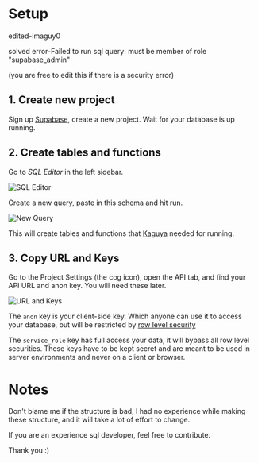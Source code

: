 # Setup
edited-imaguy0

solved error-Failed to run sql query: must be member of role "supabase_admin"

(you are free to edit this if there is a security error)

## 1. Create new project

Sign up [Supabase](https://app.supabase.io), create a new project. Wait for your database is up running.

## 2. Create tables and functions

Go to _SQL Editor_ in the left sidebar.

![SQL Editor](https://i.ibb.co/0yVdWZL/image-2022-04-11-111745302.png)

Create a new query, paste in this [schema](https://github.com/hoangvu12/kaguya-database/blob/main/schema.sql) and hit run.

![New Query](https://i.ibb.co/MNmqmgQ/image-2022-04-11-112013701.png)

This will create tables and functions that [Kaguya](github.com/hoangvu12/Kaguya) needed for running.

## 3. Copy URL and Keys

Go to the Project Settings (the cog icon), open the API tab, and find your API URL and anon key. You will need these later.

![URL and Keys](https://i.ibb.co/L8rPfNM/image-2022-04-11-112755195.png)

The `anon` key is your client-side key. Which anyone can use it to access your database, but will be restricted by [row level security](https://supabase.com/docs/guides/auth/row-level-security)

The `service_role` key has full access your data, it will bypass all row level securities. These keys have to be kept secret and are meant to be used in server environments and never on a client or browser.

# Notes

Don't blame me if the structure is bad, I had no experience while making these structure, and it will take a lot of effort to change.

If you are an experience sql developer, feel free to contribute.

Thank you :)
